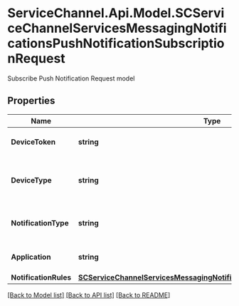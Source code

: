 # ServiceChannel.Api.Model.SCServiceChannelServicesMessagingNotificationsPushNotificationSubscriptionRequest
Subscribe Push Notification Request model

## Properties

Name | Type | Description | Notes
------------ | ------------- | ------------- | -------------
**DeviceToken** | **string** | Required Device Token. | 
**DeviceType** | **string** | Device type: Android, iOS, Amazon | 
**NotificationType** | **string** | Notification type: Check In , .... | 
**Application** | **string** | Application : ScMobile, FTM, ... | 
**NotificationRules** | [**SCServiceChannelServicesMessagingNotificationsNotificationRulesRequest**](SCServiceChannelServicesMessagingNotificationsNotificationRulesRequest.md) |  | [optional] 

[[Back to Model list]](../README.md#documentation-for-models) [[Back to API list]](../README.md#documentation-for-api-endpoints) [[Back to README]](../README.md)

